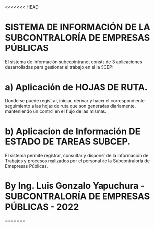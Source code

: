 <<<<<<< HEAD
# SISTEMA DE INFORMACIÓN DE LA SUBCONTRALORÍA DE EMPRESAS PÚBLICAS

El sistema de información subcepintranet consta de 3 aplicaciones desarrolladas para gestionar el trabajo en el la SCEP:

# a) Aplicación de HOJAS DE RUTA.
Donde se puede registrar, iniciar, derivar y hacer el correspondiente
seguimiento a las hojas de ruta que son generadas diariamente. manteniendo
un control en el flujo de las mismas.
# b) Aplicacion de Información DE ESTADO DE TAREAS SUBCEP.
El sistema permite registrar, consultar y disponer de la información de
Trabajos y procesos realizados por el personal de la Subcontraloría de Emepresas Públicas.
# By Ing. Luis Gonzalo Yapuchura - SUBCONTRALORÍA DE EMPRESAS PÚBLICAS - 2022
=======